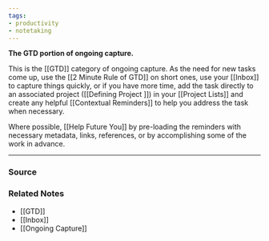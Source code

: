 ```yaml
---
tags:
- productivity
- notetaking
---
```

**The GTD portion of ongoing capture.**

This is the [[GTD]] category of ongoing capture. As the need for new tasks come up, use the [[2 Minute Rule of GTD]] on short ones, use your [[Inbox]] to capture things quickly, or if you have more time, add the task directly to an associated project ([[Defining  Project ]]) in your [[Project Lists]] and create any helpful [[Contextual Reminders]] to help you address the task when necessary.  

Where possible, [[Help Future You]] by pre-loading the reminders with necessary metadata, links, references, or by accomplishing some of the work in advance.

---

### Source


### Related Notes
- [[GTD]]
- [[Inbox]]
- [[Ongoing Capture]]